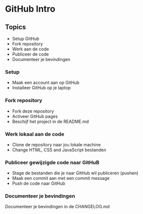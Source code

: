 # GitHub Intro

## Topics

* Setup GitHub
* Fork repository
* Werk aan de code
* Publiceer de code
* Documenteer je bevindingen

### Setup

* Maak een account aan op GitHub
* Installeer GitHub op je laptop

### Fork repository

* Fork deze repository
* Activeer GitHub pages
* Beschijf het project in de README.md

### Werk lokaal aan de code

* Clone de repository naar jou lokale machine
* Change HTML, CSS and JavaScript bestanden

### Publiceer gewijzigde code naar GitHuB

* Stage de bestanden die je naar GitHub wil publiceren (pushen)
* Maak een commit aan met een commit message
* Push de code naar GitHub

### Documenteer je bevindingen

Documenteer je bevindingen in de CHANGELOG.md
